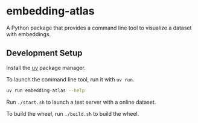 # embedding-atlas

A Python package that provides a command line tool to visualize a dataset with embeddings.

## Development Setup

Install the [uv](https://github.com/astral-sh/uv) package manager.

To launch the command line tool, run it with `uv run`.

```bash
uv run embedding-atlas --help
```

Run `./start.sh` to launch a test server with a online dataset.

To build the wheel, run `./build.sh` to build the wheel.
